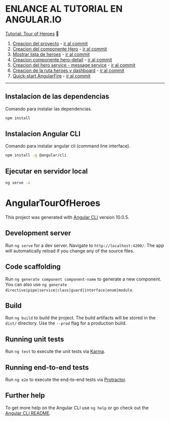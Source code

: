 # ENLANCE AL TUTORIAL EN ANGULAR.IO

[Tutorial: Tour of Heroes](https://angular.io/tutorial) 📌

1. [Creacion del proyecto](https://angular.io/tutorial/toh-pt0) - [ir al commit](https://github.com/SebastianMora98/angular-firestore-tour-of-heroes/tree/45397a3eed8b608361949c369d1ff47c23e94c1c)
2. [Creacion del componente Hero](https://angular.io/tutorial/toh-pt1) - [ir al commit](https://github.com/SebastianMora98/angular-firestore-tour-of-heroes/tree/9132fe90da4a3a3053566319df0b32b39f0618ec)
3. [Mostrar lista de heroes](https://angular.io/tutorial/toh-pt2) - [ir al commit](https://github.com/SebastianMora98/angular-firestore-tour-of-heroes/tree/35c7ea496b479392cbfd26b2f9ad8f83d9640ad5)
4. [Creacion componente hero-detail](https://angular.io/tutorial/toh-pt3) - [ir al commit](https://github.com/SebastianMora98/angular-firestore-tour-of-heroes/tree/e273ca3ce0ee98530a65458585747dda89f5265d)
5. [Creacion del hero service - message service](https://angular.io/tutorial/toh-pt4) - [ir al commit](https://github.com/SebastianMora98/angular-firestore-tour-of-heroes/tree/5cc0c98b62aa41a7a0d8d7956a5dd4ef6a17e034)
6. [Creacion de la ruta heroes y dashboard](https://angular.io/tutorial/toh-pt5) - [ir al commit](https://github.com/SebastianMora98/angular-firestore-tour-of-heroes/tree/e7d5bb915f43811aa3a4c916a2da9273d98bb90e)
7. [Quick-start AngularFire](https://github.com/angular/angularfire/blob/master/docs/install-and-setup.md#angularfire-quickstart) - [ir al commit](https://github.com/SebastianMora98/angular-firestore-tour-of-heroes/tree/914ce4625e032b3512bfc6b4e05b0ff6cd2404c7)

___



## Instalacion de las dependencias

Comando para instalar las dependencias.

```bash
npm install
```

## Instalacion Angular CLI

Comando para instalar angular cli (command line interface).

```bash
npm install -g @angular/cli
```

## Ejecutar en servidor local

```bash
ng serve -o
```

# AngularTourOfHeroes

This project was generated with [Angular CLI](https://github.com/angular/angular-cli) version 10.0.5.

## Development server

Run `ng serve` for a dev server. Navigate to `http://localhost:4200/`. The app will automatically reload if you change any of the source files.

## Code scaffolding

Run `ng generate component component-name` to generate a new component. You can also use `ng generate directive|pipe|service|class|guard|interface|enum|module`.

## Build

Run `ng build` to build the project. The build artifacts will be stored in the `dist/` directory. Use the `--prod` flag for a production build.

## Running unit tests

Run `ng test` to execute the unit tests via [Karma](https://karma-runner.github.io).

## Running end-to-end tests

Run `ng e2e` to execute the end-to-end tests via [Protractor](http://www.protractortest.org/).

## Further help

To get more help on the Angular CLI use `ng help` or go check out the [Angular CLI README](https://github.com/angular/angular-cli/blob/master/README.md).
